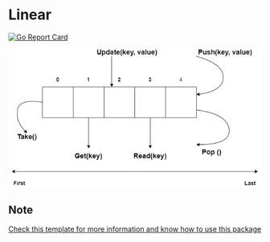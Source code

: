 # Linear
[![Go Report Card](https://goreportcard.com/badge/github.com/golang-common-packages/linear)](https://goreportcard.com/report/github.com/golang-common-packages/linear)

![Linear](images/linear.png)

## Note
[Check this template for more information and know how to use this package](https://github.com/golang-common-packages/caching)